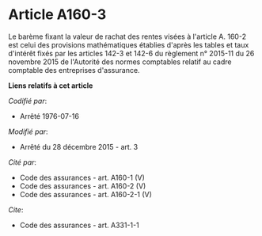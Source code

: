 # Article A160-3

Le barème fixant la valeur de rachat des rentes visées à l'article A. 160-2 est celui des provisions mathématiques établies
d'après les tables et taux d'intérêt fixés par les articles 142-3 et 142-6 du règlement n° 2015-11 du 26 novembre 2015 de
l'Autorité des normes comptables relatif au cadre comptable des entreprises d'assurance.

**Liens relatifs à cet article**

_Codifié par_:

  - Arrêté 1976-07-16

_Modifié par_:

  - Arrêté du 28 décembre 2015 - art. 3

_Cité par_:

  - Code des assurances - art. A160-1 (V)
  - Code des assurances - art. A160-2 (V)
  - Code des assurances - art. A160-2-1 (V)

_Cite_:

  - Code des assurances - art. A331-1-1
